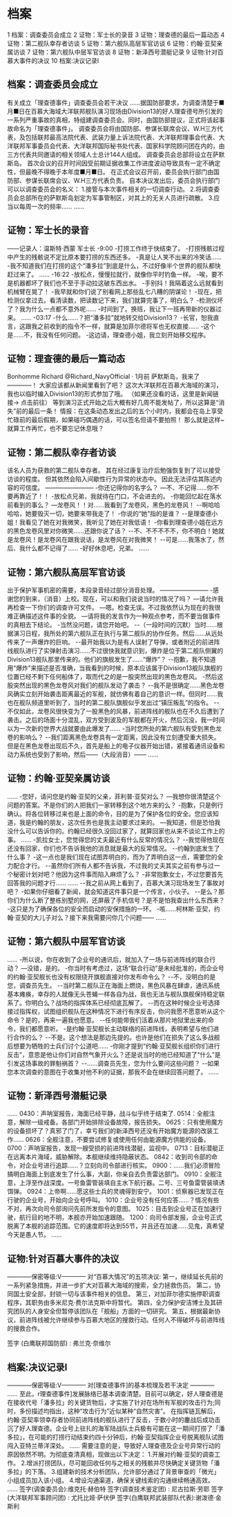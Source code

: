 # 档案

1 档案：调查委员会成立
2 证物：军士长的录音
3 证物：理查德的最后一篇动态
4 证物：第二舰队幸存者访谈
5 证物：第六舰队高层军官访谈
6 证物：约翰·亚契亲属访谈
7 证物：第六舰队中层军官访谈
8 证物：新泽西号潜艇记录
9 证物:针对百慕大事件的决议
10 档案:决议记录I

## 档案：调查委员会成立

有关成立「理查德事件」调查委员会若干决议
……据国防部要求，为调查清楚于■月■日在百慕大海域大洋联邦舰队演习现场由Division13的好人理查德号所引发的一系列严重事故的真相，特组建调查委员会。同时，由国防部提议，正式将该起事故命名为「理查德事件」。
调查委员会将由国防部、参谋长联席会议、W.H三方代表，及包括联邦最高法院代表、武装力量上诉法院代表、大洋联邦理事会代表、大洋联邦军事委员会代表、大洋联邦国际秘书处代表、国家科学院顾问团在内的，由三方代表共同邀请的相关领域人士总计144人组成。
调查委员会总部将设立在萨默斯岛。
首次会议的召开时间因受前期证据收集工作进度波动导致具有一定不确定性，但最晚不得晚于本年度■月■日。
在正式会议召开前，委员会执行部门由国防部、参谋长联席会议、W.H三方代表负责。
自本决议发出后，委员会执行部门可以以调查委员会的名义：
1.接管与本次事件相关的一切调查行动。
2.将调查委员会总部所在的萨默斯岛划定为军事管制区，对其上的无关人员进行疏散。
3.应当以每周一次的频率……
……

## 证物：军士长的录音

——记录人：温斯特·西蒙  军士长
-9:00
-打捞工作终于快结束了。
-打捞残骸过程中产生的残骸说不定比原本要打捞的东西还多。
-真是让人笑不出来的冷笑话……
-我不知道我们在打捞的这个“潘多拉”到底是什么，不过好像半个世界的舰队都快赶过来了。
……
-16:22
-放松点，慢慢拉就行，就像你平时钓鱼一样。
-唉，要不是机器都坏了我们也不至于手动拉这破东西出水。
-手别抖！我隔着这么远就看到机械臂在晃了！
-我早就和你们说了别看网上那些乱七八糟的阴谋论！
-现在，把检测仪拿过去。看清读数，把读数记下来，我们就算完事了，明白么？
-检测仪坏了？我为什么一点都不意外呢……
-时间到了。换班，我让下一班再带新的仪器过来。
……
-03:17
-什么……？把“潘多拉”就地转交给Division13？
-长官，恕我直言，这跟我之前收到的指令不一样，就算是加菲尔德将军也无权直接……
-这个是……不，我没有任何问题。
-这边请，理查德小姐，我立刻开始移交程序。

## 证物：理查德的最后一篇动态

Bonhomme Richard
@Richard_NavyOfficial · 1月前
萨默斯岛，我来了————！
大家应该都从新闻里看到了吧？
这次大洋联邦在百慕大海域的演习，我也以临时编入Division13的形式参加了哦。
（如果还没看的话，这里是新闻链接-> 点击前往）
等到演习正式开始之后大概有好几周不能发帖了，所以这算是“消失”前的最后一条！
情报：在这条动态发出之后的五个小时内，我都会在岛上享受忙碌前的最后假期，如果碰巧偶遇的话，可以签名但请不要拍照！
那么就是这样~
就算工作再忙，也不要忘记休息哦？

## 证物：第二舰队幸存者访谈

该名人员为获救的第二舰队幸存者。
其在经过康复治疗后勉强恢复到了可以接受访谈的程度。
但其依然会陷入间歇性行为异常的状态中。
因此无法评估其陈述内容的可信度。
————————
-你还记得你的名字么？
—不、不记得……你不要再靠近了！！
-放松点兄弟，我就待在门口，不会进去的。
-你能回忆起在落水前看到的事么？
—龙卷风！！对……我看到了龙卷风，黑色的龙卷风！
--啊哈哈哈哈，她要毁灭一切，她要来带我走了！
-你说的“她”指的是谁？
--是理查德小姐！我看见了她在对我微笑，我听见了她在对我低语！
-你看到理查德小姐在远方的黑色龙卷风里对你微笑……还跟你说了话？
--不、不不不不不，你不明白！她就是龙卷风！是龙卷风在跟我说话，是龙卷风在对我微笑！
--可是……我落水了，然后、我什么都不记得了……
-好好休息吧，兄弟。
……

## 证物：第六舰队高层军官访谈

出于保护军事机密的需要，本段录音经过部分消音处理。
————————
-感谢您的到来，（消音）上校。现在，可以和我们说说当时的情况了吗？
—请允许我再检查一下你们的调查许可文件。
—嗯。检查无误。不过我依然认为现在的我很难正确描述这件事的全貌。
—请将我的发言作为一种观点参考，而不要当做事件的真相去下结论。
-当然没问题，请您开始吧。
--（一段时间的沉默）当时……根据演习日程，我所处的第六舰队正在执行与第二舰队的协作任务。然后……从远处传来了一声爆炸的巨响。
--最开始我以为是有人误射了导弹，或者附近的前进阵线舰队进行了实弹射击演习……不过很快我就意识到，爆炸是位于第二舰队侧翼的Division13舰队那里传来的。他们的旗舰发生了……“爆炸”？
--抱歉，我不知道用“爆炸”来描述是否准确，当我看到的时候，原本应该属于Division13舰队旗舰的位置已经不剩下任何船体了，取而代之的是一股突然出现的黑色龙卷风。
-然后这股突然出现的黑色龙卷风对我们的舰队发动了袭击？
--我不是很确定……黑色龙卷风确实立刻开始袭击距离最近的军舰，就仿佛有着自己的意识一样。但同时……我也在舰队频道里听到了，当时的第二舰队旗舰似乎发出过“镇压叛乱”的指令。
--不仅如此，龙卷风很快变为了一股黑色的风暴，前进阵线的舰队也在不久后遭到了袭击。之后的场面十分混乱，双方受到波及的军舰都在开火，然后沉没，我一时间以为一次新的世界大战就要由此爆发了……
-当时您所处的第六舰队有受到黑色龙卷的影响么？
--我们距离黑色龙卷具有一定距离，因此没有立刻遭受重大损失。但是在黑色龙卷出现后不久，首先是船上的电子仪器开始出错，紧接着通讯设备和动力系统也受到了影响，然后——（大段消音）——
……

## 证物：约翰·亚契亲属访谈

……
-您好，请问您是约翰·亚契的父亲，菲利普·亚契对么？
—我想你很清楚这个问题的答案。不是你们的人把我们一家转移到这个地方来的么？
-抱歉，只是例行确认。将各位转移过来也是上面的命令，目的是为了保护各位的安全。您应该知道，我是约翰的朋友，这次任务也是我主动要求过来的。
—我知道，但是恐怕我没什么可以告诉你的。约翰已经很久没回过家了，就算回家也从来不谈论工作上的事。
……
-凯拉女士，您觉得您的丈夫最近有什么反常的情况么？
--我觉得他现在还没有回家，你们也不告诉我他的消息就是最大的反常情况。
--约翰到底发生了什么事？
-这一点也是我们现在试图弄明白的，而为了弄明白这一点，需要您的全力配合才行。
--虽然你们所有人都不告诉我，不过我的丈夫其实之前有参与过一个秘密计划对吧？他因为这件事而陷入麻烦了么？
-非常抱歉女士，不过您要首先回答我的问题才行……
……
--我之前从网上看到了，百慕大演习现场发生了事故对吧？
-如果你仔细看了新闻，就会知道这件事只是一个传言，小伙子。
--是么？那你们为什么断了整栋别墅的网，还屏蔽了手机信号？是不是怕我查出什么东西来？
-这只是为了确保各位的安全而启动的安保措施的一环。
-咳……柯林斯·亚契，约翰·亚契的大儿子对么？接下来我需要问你几个问题——
……

## 证物：第六舰队中层军官访谈

……
-所以说，你在收到了企业号的通讯后，就加入了一场与前进阵线的联合行动？
—没错，是的。
-你当时有考虑过，这场“联合行动”是未经批准的，而企业号的约翰·亚契舰长也没有权限绕开旗舰直接对你发布命令么？
--不，没明白的是您，调查员先生。
--当时第二舰队正在海面上燃烧，黑色风暴在肆虐，通讯系统基本瘫痪，幸存的人就像无头苍蝇一样各自为战，我也无法与舰队旗舰保持稳定联系了。你明白么？战场的指挥体系已经彻底瓦解了。
--而在这种时候企业号选择接过指挥权，试图组织舰队在这种情况下进行有序反击，你问我愿不愿意听从这个命令？是的，再来一遍我也愿意。
--任何能带我们活着从那片地狱里出来的命令，我们都愿意听。
-是约翰·亚契舰长主动联络的前进阵线，表明希望与他们进行合作的么？
--不是。这个想法是那边先提的。也许是他们在损失了这么多战舰后想要为牺牲的士兵们讨个公道吧……
-你刚才提到“约翰·亚契舰长组织你们进行反击”，意思是他让你们对自然气象开火么？还是说当时的他已经知道了“什么”是引发这场事故的罪魁祸首？
--……调查员先生，您为什么要问这些问题？
--如果您本次调查的意图在于收集对他不利的证据，那我不会在继续回答问题了。
……

## 证物：新泽西号潜艇记录

……
0430：声呐室报告，海面已经平静，战斗似乎终于结束了.
0514：全舰注意，解除一级戒备。各部门开始排除设备故障，报告损失。
0625：只有使用魔方的设备损坏了？真邪了门了，幸亏我们的新泽西号还没有开始魔方能源的改装工作……
0626：全舰注意，不要尝试修复或使用任何由能源魔方供能的设备。
0700：声呐室报告，发现一艘受损的前进阵线潜艇，监视中。
0713：目标潜艇正在远离本片海域，威胁解除。本舰继续维持隐蔽状态。
0842：收到司令部的命令，对企业号进行追踪……？立刻向司令部进行核实。
0900：……我们必须冒险搞明白海面上到底发生了什么事，大副，你亲自去负责雷达部门。
0910：全舰注意，上浮至作战深度。一号鱼雷管装填自主水下航行器。二号、三号鱼雷管装填诱饵弹。
0924：上帝啊……愿这些士兵的灵魂得到安宁。
1001：侦察器已发现正在行驶的企业号，开始向企业号呼叫。
1010：企业号没有任何应答……？情况有些不对，再次向司令部询问先前所发指令的意图。
1025：目击到企业号正在加速行驶，航行目的地不明，本舰亦开始加速跟随。
1200：向司令部发报，企业号正式脱离了本舰的追踪范围。它的速度即将达到55节，并且还在加速……见鬼，真希望今天是愚人节。
……

## 证物:针对百慕大事件的决议

————保密等级:V————
对“百慕大情况”的五项决议:
第一，继续延长先前的一系列紧急措施，并进一步扩大对百慕大海域的搜索，全力拯救伤员。
第二，协同国土安全部，封锁一切与该事件相关的信息。
第三，对加菲尔德实施停职调查程序，其职务由多米尼克·费尔法克斯中将暂代。
第四，全力保护安洁博士及其研究团队的人身安全但暂停该团队在「舰船」方面的一切研究。
第五，根据最新协议，前进阵线被允许继续参与百慕大地区的搜救行动。任何人不得破坏与前进阵线的搜救合作。

签字 (白鹰联邦国防部) : 弗兰克·奈维尔

## 档案:决议记录I

————保密等级:V————
对[理查德事件]的基本梳理及若干决定
————
……
至此，r理查德事件]发展脉络已基本调查清楚。目前可以确定，好人理查德是在接收代号「潘多拉」的关键货物后，才实施了针对在场所有军舰的攻击行为;同时，多份描述均指出，这种“攻击行为”近似某种“自然灾害”。
在指挥链瓦解后，约翰·亚契率领幸存者协同前进阵线的舰队进行了反击，于数小时的鏖战后成功击沉了好人理查德。企业号上驻扎的海军陆战队士兵极有可能在这一期间打捞了「潘多拉」，在可能的打捞行动结束约四十分钟后，约翰·亚契指挥企业号脱离舰队试图闯入亚特兰蒂洋深处。
……
需要注意的是，导致好人理查德及企业号异常行动的原因依然不明。为彻底查清真相，现做出以下决定：
1.开展对约翰·亚契的调查工作。
2.增派打捞团队，尽可能回收任何与之相关的残骸并尽快确定关键货物「潘多拉」的下落。
3.组建新的技术分析团队，允许部分通过了背景审查的「微光」小组成员加入该小组。
4.增设沟通渠道，确保关键线索的沟通继续畅通高效。
……
签字(调查委员会):维克托·赫伯特
签字(调查技术鉴定团) : 尼古拉斯·劳耶
签字(大洋联邦军事顾问团) : 尤托比娅·萨伏伊
签字(白鹰联邦武装部队代表):谢泼德·金斯利

